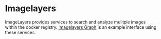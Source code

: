 # Imagelayers

ImageLayers provides services to search and analyze mulitple images within the docker registry. [Imagelayers Graph](https://github.com/CenturyLinkLabs/imagelayers-graph/) is an example interface using these services.
